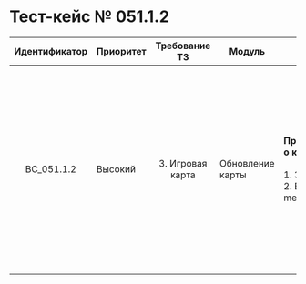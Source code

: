 # Тест-кейс № 051.1.2

| Идентификатор | Приоритет | Требование ТЗ | Модуль | Шаги тест-кейса | Ожидаемый результат |
| :---: | ----- | :---: | ----- | ----- | ----- |
|   BC\_051.1.2 |   Высокий | 3\. Игровая карта  | Обновление карты |   **Проверка метода getMap (Неуспешное возвращение данных о карте из БД ).** <br><br> 1\. Запустить проект и открыть браузер. <br>2\. Ввести в сторку браузера: “http://server/api/index.php?method=getMap&token=50d003bbaf9da8fdde825a51148c27be“. |   Ошибка: `705` \- невалидный токен. Пользователь не авторизован. <br><br>Ожидаемый ответ от сервера:{ "result": "error",<br> "error": { <br>"code": 705, <br>"text": "User is not found" } }   |
